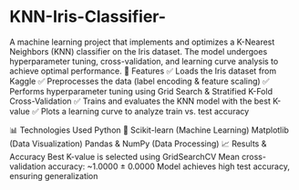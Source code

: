 # KNN-Iris-Classifier-
A machine learning project that implements and optimizes a K-Nearest Neighbors (KNN) classifier on the Iris dataset. The model undergoes hyperparameter tuning, cross-validation, and learning curve analysis to achieve optimal performance.
📌 Features
✅ Loads the Iris dataset from Kaggle
✅ Preprocesses the data (label encoding & feature scaling)
✅ Performs hyperparameter tuning using Grid Search & Stratified K-Fold Cross-Validation
✅ Trains and evaluates the KNN model with the best K-value
✅ Plots a learning curve to analyze train vs. test accuracy

📊 Technologies Used
Python 🐍
Scikit-learn (Machine Learning)
Matplotlib (Data Visualization)
Pandas & NumPy (Data Processing)
📈 Results & Accuracy
Best K-value is selected using GridSearchCV
Mean cross-validation accuracy: ~1.0000 ± 0.0000
Model achieves high test accuracy, ensuring generalization
